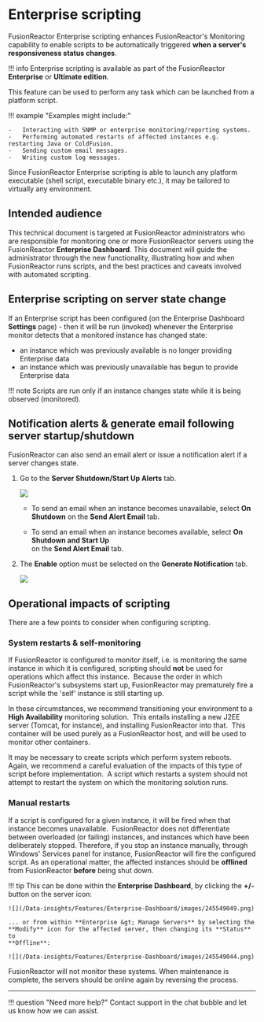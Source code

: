# Enterprise scripting

FusionReactor Enterprise scripting enhances FusionReactor's
Monitoring capability to enable scripts to be automatically triggered
**when a server's responsiveness status changes**.

!!! info 
    Enterprise scripting is available as part of the FusionReactor **Enterprise** or **Ultimate edition**.

This feature can be used to perform any task which can be launched from
a platform script. 

!!! example "Examples might include:"

    -   Interacting with SNMP or enterprise monitoring/reporting systems.
    -   Performing automated restarts of affected instances e.g. restarting Java or ColdFusion.
    -   Sending custom email messages.
    -   Writing custom log messages.

Since FusionReactor Enterprise scripting is able to launch any platform
executable (shell script, executable binary etc.), it may be tailored to
virtually any environment.

## Intended audience

This technical document is targeted at FusionReactor administrators who
are responsible for monitoring one or more FusionReactor servers using
the FusionReactor **Enterprise Dashboard**. This document will guide the
administrator through the new functionality, illustrating how and when
FusionReactor runs scripts, and the best practices and caveats involved
with automated scripting.

## Enterprise scripting on server state change

If an Enterprise script has been configured (on the Enterprise Dashboard
**Settings** page) - then it will be run (invoked) whenever the
Enterprise monitor detects that a monitored instance has changed state:

-   an instance which was previously available is no longer providing
    Enterprise data
-   an instance which was previously unavailable has begun to provide
    Enterprise data  

!!! note
    Scripts are run only if an instance changes state while it is being observed (monitored).

## Notification alerts & generate email following server startup/shutdown

FusionReactor can also send an email alert or issue a notification alert
if a server changes state.
 

1.  Go to the **Server Shutdown/Start Up Alerts** tab.

    ![](/Data-insights/Features/Enterprise-Dashboard/images/245549013.png)

    -   To send an email when an instance becomes
        unavailable, select **On Shutdown** on the **Send Alert Email** tab.

    -   To send an email when an instance becomes available, select **On Shutdown and Start Up**            
        on the **Send Alert Email** tab.



2.  The **Enable** option must be selected on the **Generate Notification** tab.

    ![](/Data-insights/Features/Enterprise-Dashboard/images/245549019.png)

## Operational impacts of scripting

There are a few points to consider when configuring scripting.

### System restarts & self-monitoring

If FusionReactor is configured to monitor itself, i.e. is monitoring the
same instance in which it is configured, scripting should **not** be
used for operations which affect this instance.  Because the order in
which FusionReactor's subsystems start up, FusionReactor may prematurely
fire a script while the 'self' instance is still starting up.

In these circumstances, we recommend transitioning your environment to a
**High Availability** monitoring solution.  This entails installing a
new J2EE server (Tomcat, for instance), and installing FusionReactor
into that.  This container will be used purely as a FusionReactor host,
and will be used to monitor other containers.

It may be necessary to create scripts which perform system reboots. 
Again, we recommend a careful evaluation of the impacts of this type of
script before implementation.  A script which restarts a system should
not attempt to restart the system on which the monitoring solution runs.

### Manual restarts

If a script is configured for a given instance, it will be fired when
that instance becomes unavailable.  FusionReactor does not differentiate
between overloaded (or failing) instances, and instances which have been
deliberately stopped. Therefore, if you stop an instance manually,
through Windows' Services panel for instance, FusionReactor will fire
the configured script. As an operational matter, the affected instances
should be **offlined** from FusionReactor **before** being shut down. 

!!! tip
    This can be done within the **Enterprise Dashboard**, by clicking the
    **+/-** button on the server icon:

    ![](/Data-insights/Features/Enterprise-Dashboard/images/245549049.png)

    ... or from within **Enterprise &gt; Manage Servers** by selecting the
    **Modify** icon for the affected server, then changing its **Status** to
    **Offline**:

    ![](/Data-insights/Features/Enterprise-Dashboard/images/245549044.png)

FusionReactor will not monitor these systems. When maintenance is
complete, the servers should be online again by reversing the process.

___

!!! question "Need more help?"
    Contact support in the chat bubble and let us know how we can assist.